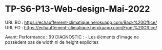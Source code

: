 # TP-S6-P13-Web-design-Mai-2022
URL BO : https://echauffement-climatique.herokuapp.com/Back%20Office/
URL FO : https://echauffement-climatique.herokuapp.com/Front%20Office/

Avant:
Performance : 99
DIAGNOSTIC :
    - Les éléments d'image ne possèdent pas de width ni de height explicites
    